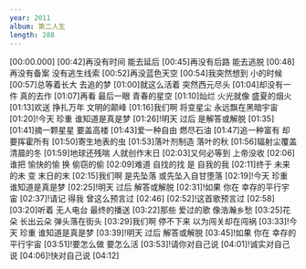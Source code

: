 ```yaml
---
year: 2011
album: 第二人生
length: 288
---
```

[00:00.000]
[00:42]再没有时间 能去延后
[00:45]再没有后路 能去逃脱
[00:48]再没有备案 没有逃生线索
[00:52]再没蓝色天空
[00:54]我突然想到 小的时候
[00:57]总等着长大 去追的梦
[01:00]就这么活着 突然西元尽头
[01:04]却没有一件 真的去作
[01:07]再看 最后一眼 青春的星空
[01:10]灿烂 火光就像 盛夏的烟火
[01:13]欢送 挣扎万年 文明的颠峰
[01:16]我们啊 将变星尘 永远飘在黑暗宇宙
[01:20]!今天 珍重 谁知道是真是梦
[01:26]!明天 过后 是解答或解脱
[01:35]
[01:41]摘一颗星星 要盖高楼
[01:43]爱一种自由 燃尽石油
[01:47]追一种富有 却要挥霍所有
[01:50]寄生地表的虫
[01:53]落叶剂制造 落叶的秋
[01:56]辐射尘覆盖 清晨的冬
[01:59]地球还残喘 人就创作末日
[02:03]又何必等到 上帝没收
[02:06]谁把 愉快的愉 换 偷窃的偷
[02:09]难道 自找的找 是 自我的我
[02:11]终于 未来的未 变 末日的末
[02:15]我们啊 是先坠落 或先坠入自甘堕落
[02:19]!今天 珍重 谁知道是真是梦
[02:25]!明天 过后 解答或解脱
[02:31]!如果 你在 幸存的平行宇宙
[02:37]!请记 得我 曾这么预言过
[02:46]
[02:52]!这首歌预言过
[02:58]
[03:20]听着 无人电台 最终的播送
[03:22]那些 爱过的歌 像浩瀚乡愁
[03:25]花朵 长出云朵 弹头落在街头
[03:29]我们啊 停不下来 以为闯关却在闯祸
[03:33]!今天 珍重 谁知道是真是梦
[03:39]!明天 过后 解答或解脱
[03:45]!如果 你在 幸存的平行宇宙
[03:51]!要怎么做 要怎么活
[03:53]!请你对自己说
[04:01]!诚实对自己说
[04:06]!快对自己说
[04:12]
